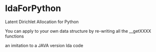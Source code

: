 # ldaForPython
Latent Dirichlet Allocation for Python


You can apply to your own data structure by re-writing all the __getXXXX functions

an imitation to a JAVA version lda code
